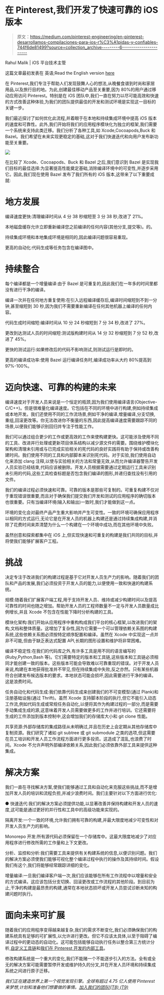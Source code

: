 # 在 Pinterest,我们开发了快速可靠的 iOS 版本

> 原文：<https://medium.com/pinterest-engineering/en-pinterest-desarrollamos-compilaciones-para-ios-r%C3%A1pidas-y-confiables-744f6de81499?source=collection_archive---------6----------------------->

Rahul Malik | iOS 平台技术主管

这篇文章最初发表在 英语;Read the English version [here](/pinterest-engineering/developing-fast-reliable-ios-builds-at-pinterest-part-one-cb1810407b92)

在 Pinterest,我们专注于帮助人们发现鼓舞人心的想法,从晚餐食谱到时尚和家居用品,以及旅行目的地。为此,创建最佳移动产品至关重要,因为 80%的用户通过移动应用访问 Pinterest。特别是在 iOS 团队中,我们一直在努力以尽可能高效和快速的方式改善这种体验,为我们的团队提供最佳的开发和测试环境是实现这一目标的关键一步。

我们最近探讨了如何优化此流程,并着眼于在本地和持续集成环境中提高 iOS 版本的速度和可靠性。此外,我们开始将我们的应用程序模块化为独立的框架,我们需要一个系统来支持此类迁移。我们分析了各种工具,如 Xcode,Cocoapods,Buck 和 Bazel。我们希望在未来实现更稳定的基础,这对于我们快速迭代和向用户发布新功能至关重要。

![](img/b63ae80950420a1e44df3b7c8b9fa2f9.png)

在比较了 Xcode、Cocoapods、Buck 和 Bazel 之后,我们意识到 Bazel 是实现我们目标的最佳选择:为显著提高性能奠定基础,消除编译环境中的可变性,并逐步采用它。因此,我们现在使用 Bazel 发布了我们所有的 iOS 版本,这带来了以下重要成就:

# 地方发展

编译速度更快:清理编译时间从 4 分 38 秒缩短至 3 分 38 秒,改进了 21%。

本地磁盘缓存允许立即重新编译您之前编译的任何内容(其他分支,提交等)。的。

持续集成环境和本地集成环境是相同的,因此编译问题很容易重现。

更高的自动化:代码生成等任务包含在编译图中。

# 持续整合

每个编译都是一个增量编译:由于 Bazel 是可重复的,因此我们在一年多的时间里都没有进行干净的编译。

编译一次并在任何地方重复使用:在引入远程编译缓存后,编译时间缩短到不到一分钟,甚至缩短到 30 秒,因为我们不需要重新编译在任何其他机器上编译的任何内容。

代码生成时间缩短:编译时间从 10 分 24 秒缩短到 7 分 34 秒,改进了 27%。

更改到达测试人员的时间缩短:测试版构建时间从 14 分 32 秒缩短到 7 分 52 秒,改进了 45%。

更快的测试运行:如果修改后的代码不影响测试,则测试运行是即时的。

更高的编译成功率:使用 Bazel 运行编译任务时,编译成功率从大约 80%提高到 97%-100%。

# 迈向快速、可靠的构建的未来

编译速度对于开发人员来说是一个恒定的瓶颈,因为我们使用编译语言(Objective-C/C++)。但是很难量化编译速度。它包括在不同的环境中进行构建,例如持续集成或本地开发。我们还使用不同的工作流场景,例如干净的编译,增量编译,分支切换,重组,回滚更改等。你无法改进你不衡量的东西,因此提高编译速度需要跟踪不同的场景,以便我们能够识别回归并专注于性能工作。

我们可以通过组合更少的工作或更高效的工作来使构建更快。这可能涉及使用不同的工具、改进并行处理或更新项目体系结构以减少源文件的需要。围绕维护模块化架构和清理未引用或与已完成实验相关的死代码的良好实践将有助于保持或改善构建时间。我们使用不同的工具和内部脚本来识别死代码。对于实验,我们使用自动化来添加 clang 注释,以使与实验相关的方法和常量无效,从而允许编译器警告开发人员实验已经结束,代码应该被删除。开发人员根据需要通过定期运行工具来识别未引用的代码,这些工具检查标题是否包含我们编译的图形,并递归查找没有引用的文件。

我们的编译过程必须快速和可靠。可靠的版本是那些可复制的。可重复构建不仅对于重现错误很重要,而且对于确保我们提交我们开发和测试的应用程序的确切版本也很重要。只有当编译环境(输入和输出)一致时,我们才能做到这一点。

环境的变化会对最终产品产生重大影响并产生可变性。一致的环境可确保应用程序以相同的方式运行,无论它是在开发人员的机器上构建还是通过持续集成构建,并消除了花费时间来弄清楚为什么一个构建在一个环境中成功,而在其他环境中失败。

虽然创意和探索都集中在 iOS 上,但实现快速和可重复的构建是我们共同的目标,并将使我们能够扩展客户工程。

# 挑战

决定专注于改进我们的构建过程是基于它对开发人员生产力的影响。随着我们的团队和产品的发展,我们必须投资于开发人员的能力,以便使用一致和快速的构建系统。

规模:随着我们扩展客户端工程,用于支持开发人员、维持或减少构建时间以及提高可靠性的时间也随之增加。帮助开发人员的工程师数量不一定与开发人员数量成比例增长,并且 Xcode 不包含在性能下降时分析构建的工具。

模块化架构:我们开始从应用程序中重构构成我们平台的核心框架,以改进我们的架构,文档和整体质量。这增加了复杂性,因为它需要一个可以管理依赖关系图的构建系统,这些依赖关系图必须按特定顺序配置和编译。虽然在 Xcode 中实现这一点并非不可能,但由于缺乏表达式配置 API,长期的图形设置和维护将非常困难。

编译不稳定性:在我们的代码库之外,有许多工具是用不同的语言编写的(Ruby,Python,Bash 等)。它们需要特定的版本和工具链,这些版本和工具链必须相同才能创建一致的版本。这些版本可能会导致难以可靠重现的错误。对于开发人员来说,构建在本地获得批准并不罕见,但在持续集成中失败,反之亦然。只有某些机器符合创建发布候选版本的要求。本地状态可能会损坏,因此需要进行干净的编译。这是浪费时间。

任务自动化和代码生成:我们依靠代码生成来创建我们的不可变模型(通过 Plank)和注册基础设施(通过 Thrift)。虽然 Xcode 支持脚本阶段的执行,但它不能引入动态工作流,例如代码生成或常规任务自动化,以便将其作为构建过程的一部分,而是需要手动集成生成的源,这意味着开发人员需要做更多的工作并进行培训。它还需要将生成的工件添加到版本控制中,这会增加我们的存储库大小和 git clone 性能。

共享资源:外部存储库的集成路径从未明确过,并且在历史上会定期从其他存储库中复制资源。我们研究了诸如 git subtree 或 git submodule 之类的选项,但这需要在员工培训和开发人员工作流程方面进行更多投资。这造成了混乱,也浪费了时间。Xcode 不允许声明外部编译依赖关系,因此我们必须依靠外部工具来提供这种集成。

# 解决方案

我们一直在寻找解决方案,使我们能够通过工具和自动化来克服这些挑战,而不是增加开发人员的培训和流程负担,并减少浪费时间。我们主要针对以下方面进行优化:

● 快速迭代:我们的解决方案必须提供功能,以显著改善并保持构建和开发人员的速度,这可能是通过更好的并行性和工具中的高级功能来实现的。

隔离开发:一个一致的环境,允许我们拥有可靠的构建,并最大限度地减少可变性和对开发人员生产力的影响。

Monorepo 开发:所有源代码必须保留在一个存储库中。这最大限度地减少了对应用程序进行修改所需的工作量和上下文更改。

分析、监控和分析:我们需要工具来提供有关构建系统的信息,以便识别问题。我们的解决方案必须使我们能够可视化整个编译过程中执行的操作及其持续时间。假设我们有这个,我们将能够经常跟踪详细的变化。

增量编译:一旦我们编译客户端一次,我们应该能够在所有工作流程中以增量和安全的方式编译。这应该包括分支切换、回滚更改或工作流程的其他阶段。到目前为止,干净的构建是最昂贵的构建,通常在本地状态损坏或开发人员尝试诊断未知的构建问题时执行。

# 面向未来可扩展

随着我们的应用程序变得越来越复杂,我们的需求不断变化,我们必须确保我们的构建系统具有足够的可扩展性,以允许进行更改。但它不应该太具体,以至于阻碍了编译过程中的更动态的自动化。这可能包括能够自动执行任务以整合第三方统计分析,[自定义工具链](/@Pinterest_Engineering/ios-linting-at-pinterest-3108d8764390)和[我们在 Pinterest 开发的内部工具](https://pinterest.github.io/plank/)。

修改构建系统是一个重大的变化,我们不能赌一个不能逐步引入的方法。全有或全无的解决方案可能需要暂停开发或维护持久的分叉,并在开发人员环境和持续集成系统之间进行原子迁移。

*我们正在建造世界上第一个视觉发现引擎。全球有超过 4.75 亿人使用 Pinterest 来梦想,计划和准备他们想要做的事情。*[*加入我们的团队!(T8) (T9)*](https://careers.pinterest.com/careers)